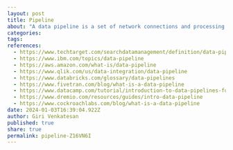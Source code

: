 ```yaml
---
layout: post
title: Pipeline
about: "A data pipeline is a set of network connections and processing steps that moves data from a source system to a target location and transforms it for planned business uses. Data pipelines are commonly set up to deliver data to end users for analysis, but they can also feed data from one system to another as part of operational applications."
categories:
tags:
references:
  - https://www.techtarget.com/searchdatamanagement/definition/data-pipeline
  - https://www.ibm.com/topics/data-pipeline
  - https://aws.amazon.com/what-is/data-pipeline
  - https://www.qlik.com/us/data-integration/data-pipeline
  - https://www.databricks.com/glossary/data-pipelines
  - https://www.fivetran.com/blog/what-is-a-data-pipeline
  - https://www.datacamp.com/tutorial/introduction-to-data-pipelines-for-data-professionals
  - https://www.dremio.com/resources/guides/intro-data-pipeline
  - https://www.cockroachlabs.com/blog/what-is-a-data-pipeline
date: 2024-01-03T16:39:04.922Z
author: Giri Venkatesan
published: true
share: true
permalink: pipeline-Z16VN6I
---
```

